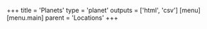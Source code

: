 +++
title = 'Planets'
type = 'planet'
outputs = ['html', 'csv']
[menu]
  [menu.main]
    parent = 'Locations'
+++
